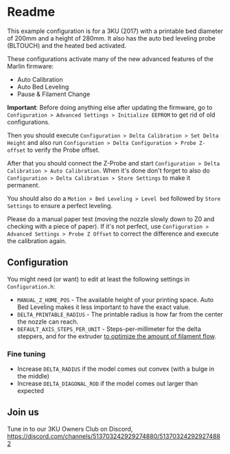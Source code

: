 # Readme

This example configuration is for a 3KU (2017) with a printable bed diameter of 200mm and a height of 280mm. It also has the auto bed leveling probe (BLTOUCH) and the heated bed activated.

These configurations activate many of the new advanced features of the Marlin firmware:

 * Auto Calibration
 * Auto Bed Leveling
 * Pause & Filament Change

**Important**: Before doing anything else after updating the firmware, go to `Configuration > Advanced Settings > Initialize EEPROM` to get rid of old configurations.

Then you should execute `Configuration > Delta Calibration > Set Delta Height` and also run `Configuration > Delta Configuration > Probe Z-offset` to verify the Probe offset.

After that you should connect the Z-Probe and start `Configuration > Delta Calibration > Auto Calibration`. When it's done don't forget to also do `Configuration > Delta Calibration > Store Settings` to make it permanent.

You should also do a `Motion > Bed Leveling > Level bed` followed by `Store Settings` to ensure a perfect leveling.

Please do a manual paper test (moving the nozzle slowly down to Z0 and checking with a piece of paper). If it's not perfect, use `Configuration > Advanced Settings > Probe Z Offset` to correct the difference and execute the calibration again.

## Configuration
You might need (or want) to edit at least the following settings in `Configuration.h`:
* `MANUAL_Z_HOME_POS` - The available height of your printing space. Auto Bed Leveling makes it less important to have the exact value.
* `DELTA_PRINTABLE_RADIUS` - The printable radius is how far from the center the nozzle can reach.
* `DEFAULT_AXIS_STEPS_PER_UNIT` - Steps-per-millimeter for the delta steppers, and for the extruder [to optimize the amount of filament flow](http://zennmaster.com/makingstuff/reprap-101-calibrating-your-extruder-part-1-e-steps).

### Fine tuning
* Increase `DELTA_RADIUS` if the model comes out convex (with a bulge in the middle)
* Increase `DELTA_DIAGONAL_ROD` if the model comes out larger than expected

## Join us
Tune in to our 3KU Owners Club on Discord, https://discord.com/channels/513703242929274880/513703242929274882